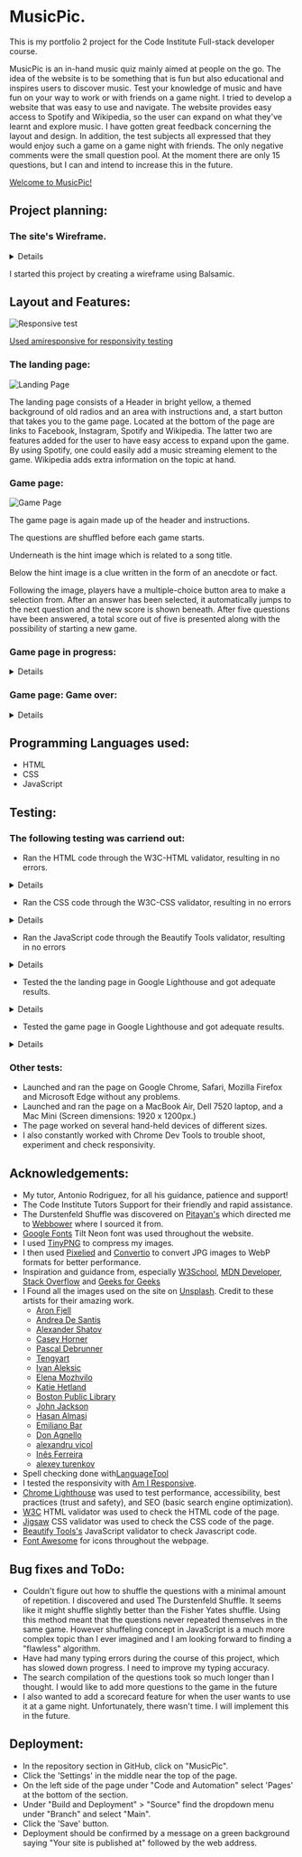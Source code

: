 # MusicPic.
This is my portfolio 2 project for the Code Institute Full-stack developer course.

MusicPic is an in-hand music quiz mainly aimed at people on the go. The idea of the website is to be something that is fun but also educational and inspires users to discover music. Test your knowledge of music and have fun on your way to work or with friends on a game night.
I tried to develop a website that was easy to use and navigate. The website provides easy access to Spotify and Wikipedia, so the user can expand on what they've learnt and explore music. 
I have gotten great feedback concerning the layout and design. In addition, the test subjects all expressed that they would enjoy such a game on a game night with friends. The only negative comments were the small question pool. At the moment there are only 15 questions, but I can and intend to increase this in the future. 

[Welcome to MusicPic!](https://goidz.github.io/musicpic/)

## Project planning:

### The site's Wireframe.

<details>

![Wireframe](docs/musicpic-wireframe.png)

</details>

I started this project by creating a wireframe using Balsamic.


## Layout and Features:

 ![Responsive test](docs/musicpic-responsivity.png)

[Used amiresponsive for responsivity testing](https://amiresponsive.co.uk.)

### The landing page:
![Landing Page](docs/musicpic-landing-page.png)

The landing page consists of a Header in bright yellow, a themed background of old radios and an area with instructions and, a start button that takes you to the game page.
Located at the bottom of the page are links to Facebook, Instagram, Spotify and Wikipedia. The latter two are features added for the user to have easy access to expand upon the game. By using Spotify, one could easily add a music streaming element to the game. Wikipedia adds extra information on the topic at hand. 

### Game page:

![Game Page](docs/musicpic-question-page.png)

The game page is again made up of the header and instructions.

The questions are shuffled before each game starts.

Underneath is the hint image which is related to a song title.

Below the hint image is a clue written in the form of an anecdote or fact.

Following the image, players have a multiple-choice button area to make a selection from. 
After an answer has been selected, it automatically jumps to the next question and the new score is shown beneath.
After five questions have been answered, a total score out of five is presented along with the possibility of starting a new game. 

### Game page in progress:
<details>

![Question page- mid-game](docs/musicpic-question-page-followup.png)

</details>

### Game page: Game over:
<details>

![Question page- Game Over](docs/musicpic-question-page-end.png)

</details>

## Programming Languages used:
- HTML
- CSS
- JavaScript

## Testing:

### The following testing was carriend out:

+ Ran the HTML code through the W3C-HTML validator, resulting in no errors.
<details>
  
![W3C-HTML Validator](docs/musicpic-w3c-html.png)

</details>


+ Ran the CSS code through the W3C-CSS validator, resulting in no errors
<details>
  
![W3C-CSS Validator](docs/musicpic-w3c-css.png)

</details>

+ Ran the JavaScript code through the Beautify Tools validator, resulting in no errors
<details>

![Beautify Tools Validator](docs/musicpic-beautify-tools.png)

</details>

+ Tested the the landing page in Google Lighthouse and got adequate results.
<details>

![Google Lighthouse- Landing page](docs/musicpic-lighthouse-score-landing-page.png)

</details>

+ Tested the game page in Google Lighthouse and got adequate results.
<details>

![Google Lighthouse- Game page](docs/musicpic-lighthouse-score-game-page.png)

</details>

### Other tests:

+ Launched and ran the page on Google Chrome, Safari, Mozilla Firefox and Microsoft Edge without any problems.
+ Launched and ran the page on a MacBook Air, Dell 7520 laptop, and a Mac Mini (Screen dimensions: 1920 x 1200px.)
+ The page worked on several hand-held devices of different sizes.
+ I also constantly worked with Chrome Dev Tools to trouble shoot, experiment and check responsivity.


## Acknowledgements: 

+ My tutor, Antonio Rodriguez, for all his guidance, patience and support!
+ The Code Institute Tutors Support for their friendly and rapid assistance.
+ The Durstenfeld Shuffle was discovered on [Pitayan's](https://pitayan.com/posts/javascript-shuffle-array/) which directed me to
    [Webbower](https://gist.github.com/webbower/8d19b714ded3ec53d1d7ed32b79fdbac) where I sourced it from.
+ [Google Fonts](https://fonts.google.com/) Tilt Neon font was used throughout the website. 
+ I used [TinyPNG](https://tinypng.com/) to compress my images.
+ I then used [Pixelied](https://pixelied.com/) and [Convertio](https://convertio.co/) to convert JPG images to WebP formats
  for better performance.   
+ Inspiration and guidance from, especially [W3School](https://www.w3schools.com/),
  [MDN Developer](https://developer.mozilla.org/en-US/), [Stack Overflow](https://stackoverflow.com/)
    and [Geeks for Geeks](https://www.geeksforgeeks.org/)
+ I Found all the images used on the site on [Unsplash](https://unsplash.com/).
Credit to these artists for their amazing work.
  - [Aron Fjell](https://unsplash.com/@addekalk?utm_content=creditCopyText&utm_medium=referral&utm_source=unsplash)
  - [Andrea De Santis](https://unsplash.com/@santesson89?utm_content=creditCopyText&utm_medium=referral&utm_source=unsplash)
  - [Alexander Shatov](https://unsplash.com/@alexbemore?utm_content=creditCopyText&utm_medium=referral&utm_source=unsplash)
  - [Casey Horner](https://unsplash.com/@mischievous_penguins?utm_content=creditCopyText&utm_medium=referral&utm_source=unsplash)
  - [Pascal Debrunner](https://unsplash.com/@debrupas?utm_content=creditCopyText&utm_medium=referral&utm_source=unsplash)
  - [Tengyart](https://unsplash.com/@tengyart?utm_content=creditCopyText&utm_medium=referral&utm_source=unsplash)
  - [Ivan Aleksic](https://unsplash.com/@ivalex?utm_content=creditCopyText&utm_medium=referral&utm_source=unsplash)
  - [Elena Mozhvilo](https://unsplash.com/@miracleday?utm_content=creditCopyText&utm_medium=referral&utm_source=unsplash)
  - [Katie Hetland](https://unsplash.com/@katiehetland?utm_content=creditCopyText&utm_medium=referral&utm_source=unsplash)
  - [Boston Public Library](https://unsplash.com/@bostonpubliclibrary?utm_content=creditCopyText&utm_medium=referral&utm_source=unsplash)
  - [John Jackson](https://unsplash.com/@johnjac?utm_content=creditCopyText&utm_medium=referral&utm_source=unsplash)
  - [Hasan Almasi](https://unsplash.com/@hasanalmasi?utm_content=creditCopyText&utm_medium=referral&utm_source=unsplash)
  - [Emiliano Bar](https://unsplash.com/@emilianobar?utm_content=creditCopyText&utm_medium=referral&utm_source=unsplash)
  - [Don Agnello](https://unsplash.com/@donangel?utm_content=creditCopyText&utm_medium=referral&utm_source=unsplash)
  - [alexandru vicol](https://unsplash.com/@alex_vicol?utm_content=creditCopyText&utm_medium=referral&utm_source=unsplash)
  - [Inês Ferreira](https://unsplash.com/@inesrochaferreira?utm_content=creditCopyText&utm_medium=referral&utm_source=unsplash)
  - [alexey turenkov](https://unsplash.com/@2renkov?utm_content=creditCopyText&utm_medium=referral&utm_source=unsplash)
+ Spell checking done with[LanguageTool](https://languagetool.org/)
+ I tested the responsivity with [Am I Responsive](https://amiresponsive.co.uk).
+ [Chrome Lighthouse](https://chromewebstore.google.com/detail/lighthouse/blipmdconlkpinefehnmjammfjpmpbjk?pli=1) was used to test performance, accessibility, best practices (trust and safety), and SEO (basic search engine optimization).
+ [W3C](https://validator.w3.org/) HTML validator was used to check the HTML code of the page.
+ [Jigsaw](https://jigsaw.w3.org/css-validator/) CSS validator was used to check the CSS code of the page.
+ [Beautify Tools's](https://beautifytools.com/javascript-validator.php) JavaScript validator to check Javascript code.
+ [Font Awesome](https://fontawesome.com/) for icons throughout the webpage.


## Bug fixes and ToDo:

+ Couldn't figure out how to shuffle the questions with a minimal amount of repetition.
   I discovered and used The Durstenfeld Shuffle.
   It seems like it might shuffle slightly better than the Fisher Yates shuffle.
   Using this method meant that the questions never repeated themselves in the same game.
   However shuffeling concept in JavaScript is a much more complex topic than I ever imagined and I am looking forward to finding a "flawless" algorithm.
+ Have had many typing errors during the course of this project, which has slowed down progress.
   I need to improve my typing accuracy.
+ The search compilation of the questions took so much longer than I thought.
   I would like to add more questions to the game in the future
+ I also wanted to add a scorecard feature for when the user wants to use it at a game night. Unfortunately, there wasn't time.
   I will implement this in the future. 


## Deployment:

+ In the repository section in GitHub, click on "MusicPic".
+ Click the 'Settings' in the middle near the top of the page.
+ On the left side of the page under "Code and Automation" select 'Pages' at the bottom of the section.
+ Under "Build and Deployment" > "Source" find the dropdown menu under "Branch" and select "Main".
+ Click the 'Save' button.
+ Deployment should be confirmed by a message on a green background saying "Your site is published at" followed by the web address.















